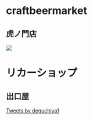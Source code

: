 # craftbeermarket

## 虎ノ門店

![](http://www.craftbeermarket.jp/todaysmenu/dm_toranomon.jpg)

# リカーショップ
## 出口屋
<a class="twitter-timeline" data-width="320" data-height="400" data-theme="light" data-link-color="#19CF86" href="https://twitter.com/deguchiya1">Tweets by deguchiya1</a> <script async src="//platform.twitter.com/widgets.js" charset="utf-8"></script>
